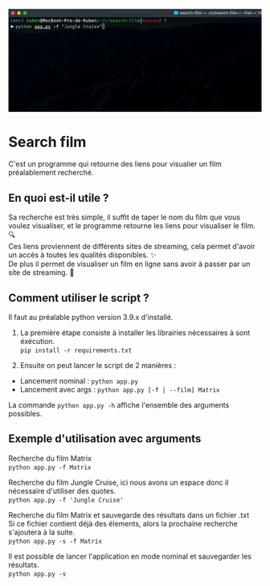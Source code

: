 ![Demo GIF](./assets/demo.gif)
# Search film
C'est un programme qui retourne des liens pour visualier un film préalablement recherché.
## En quoi est-il utile ? 
Sa recherche est très simple, il suffit de taper le nom du film que vous voulez visualiser, et le programme retourne les liens pour visualiser le film. :mag:  
Ces liens proviennent de différents sites de streaming, cela permet d'avoir un accès à toutes les qualités disponibles. :sparkles:  
De plus il permet de visualiser un film en ligne sans avoir à passer par un site de streaming. :eyes:  

## Comment utiliser le script ?
Il faut au préalable python version 3.9.x d'installé.  
1) La première étape consiste à installer les librairies nécessaires à sont éxécution.  
`pip install -r requirements.txt`  

2) Ensuite on peut lancer le script de 2 manières :
- Lancement nominal : `python app.py`  
- Lancement avec args : `python app.py [-f | --film] Matrix`  
  
La commande `python app.py -h` affiche l'ensemble des arguments possibles.  
## Exemple d'utilisation avec arguments
Recherche du film Matrix  
`python app.py -f Matrix`  

Recherche du film Jungle Cruise, ici nous avons un espace donc il nécessaire d'utiliser des quotes.  
`python app.py -f 'Jungle Cruise'`

Recherche du film Matrix et sauvegarde des résultats dans un fichier .txt  
Si ce fichier contient déjà des élements, alors la prochaine recherche s'ajoutera à la suite.  
`python app.py -s -f Matrix`  

Il est possible de lancer l'application en mode nominal et sauvegarder les résultats.  
`python app.py -s`  
